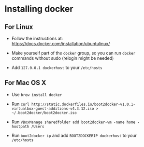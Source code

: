 # Installing docker

## For Linux

* Follow the instructions at: https://docs.docker.com/installation/ubuntulinux/

* Make yourself part of the `docker` group, so you can run `docker` commands without sudo (relogin might be needed)

* Add `127.0.0.1 dockerhost` to your `/etc/hosts`

## For Mac OS X

* Use `brew install docker`

* Run `curl http://static.dockerfiles.io/boot2docker-v1.0.1-virtualbox-guest-additions-v4.3.12.iso > ~/.boot2docker/boot2docker.iso`

* Run `VBoxManage sharedfolder add boot2docker-vm -name home -hostpath /Users`

* Run `boot2docker ip` and add `BOOT2DOCKERIP dockerhost` to your `/etc/hosts`
